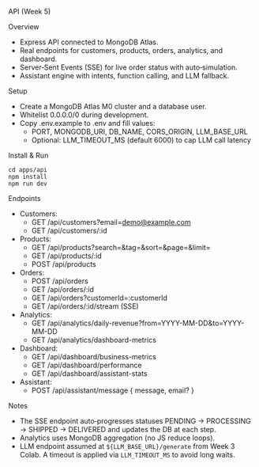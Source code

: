 API (Week 5)

Overview
- Express API connected to MongoDB Atlas.
- Real endpoints for customers, products, orders, analytics, and dashboard.
- Server‑Sent Events (SSE) for live order status with auto‑simulation.
- Assistant engine with intents, function calling, and LLM fallback.

 Setup
- Create a MongoDB Atlas M0 cluster and a database user.
- Whitelist 0.0.0.0/0 during development.
- Copy .env.example to .env and fill values:
  - PORT, MONGODB_URI, DB_NAME, CORS_ORIGIN, LLM_BASE_URL
  - Optional: LLM_TIMEOUT_MS (default 6000) to cap LLM call latency

Install & Run
```
cd apps/api
npm install
npm run dev
```

Endpoints
- Customers:
  - GET /api/customers?email=demo@example.com
  - GET /api/customers/:id
- Products:
  - GET /api/products?search=&tag=&sort=&page=&limit=
  - GET /api/products/:id
  - POST /api/products
- Orders:
  - POST /api/orders
  - GET /api/orders/:id
  - GET /api/orders?customerId=:customerId
  - GET /api/orders/:id/stream (SSE)
- Analytics:
  - GET /api/analytics/daily-revenue?from=YYYY-MM-DD&to=YYYY-MM-DD
  - GET /api/analytics/dashboard-metrics
- Dashboard:
  - GET /api/dashboard/business-metrics
  - GET /api/dashboard/performance
  - GET /api/dashboard/assistant-stats
- Assistant:
  - POST /api/assistant/message { message, email? }

 Notes
- The SSE endpoint auto‑progresses statuses PENDING → PROCESSING → SHIPPED → DELIVERED and updates the DB at each step.
- Analytics uses MongoDB aggregation (no JS reduce loops).
- LLM endpoint assumed at `${LLM_BASE_URL}/generate` from Week 3 Colab. A timeout is applied via `LLM_TIMEOUT_MS` to avoid long waits.
